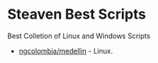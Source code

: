 # Steaven Best Scripts
Best Colletion of Linux and Windows Scripts
- [ngcolombia/medellin](https://github.com/SteavenGamerYT/steaven-best-scripts/tree/main/Linux) - Linux.
